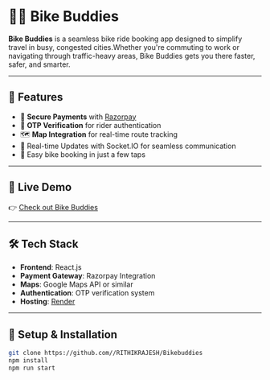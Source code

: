 # 🚴‍♀️ Bike Buddies

**Bike Buddies** is a seamless bike ride booking app designed to simplify travel in busy, congested cities.Whether you're commuting to work or navigating through traffic-heavy areas, Bike Buddies gets you there faster, safer, and smarter.

---

## 🌟 Features

- 🔐 **Secure Payments** with [Razorpay](https://razorpay.com/)
- 🔄 **OTP Verification** for rider authentication
- 🗺️ **Map Integration** for real-time route tracking
- 📡 Real-time Updates with Socket.IO for seamless communication
- 🛵 Easy bike booking in just a few taps


---

## 🚀 Live Demo

👉 [Check out Bike Buddies](https://bikebuddiezz.onrender.com)

---

## 🛠 Tech Stack

- **Frontend**: React.js
- **Payment Gateway**: Razorpay Integration
- **Maps**: Google Maps API or similar
- **Authentication**: OTP verification system
- **Hosting**: [Render](https://render.com) 

---

## 🧩 Setup & Installation

```bash
git clone https://github.com//RITHIKRAJESH/Bikebuddies
npm install
npm run start
